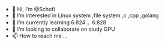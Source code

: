 - 👋 Hi, I’m @Schofi
- 👀 I’m interested in Linux system ,file system  ,c ,cpp ,golang 
- 🌱 I’m currently learning 6.824 ，6.828
- 💞️ I’m looking to collaborate on study GPU
- 📫 How to reach me ...

<!---
Schofi/Schofi is a ✨ special ✨ repository because its `README.md` (this file) appears on your GitHub profile.
You can click the Preview link to take a look at your changes.
--->
